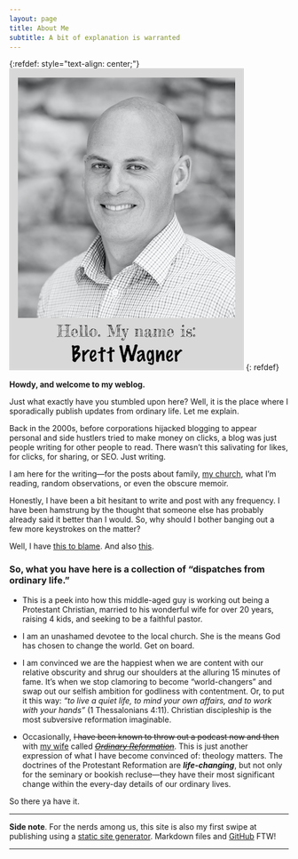 ```yaml
---
layout: page
title: About Me
subtitle: A bit of explanation is warranted
---
```


{:refdef: style="text-align: center;"}
![The face behind the words.](/assets/img/BW_Polaroid.png)
{: refdef}

**Howdy, and welcome to my weblog.**

Just what exactly have you stumbled upon here? Well, it is the place where I sporadically publish updates from ordinary life. Let me explain. 

Back in the 2000s, before corporations hijacked blogging to appear personal and side hustlers tried to make money on clicks, a blog was just people writing for other people to read. There wasn’t this salivating for likes, for clicks, for sharing, or SEO. Just writing. 

I am here for the writing—for the posts about family, [my church](https://veritasroseville.com), what I’m reading, random observations, or even the obscure memoir.

Honestly, I have been a bit hesitant to write and post with any frequency. I have been hamstrung by the thought that someone else has probably already said it better than I would. So, why should I bother banging out a few more keystrokes on the matter?

Well, I have [this to blame](https://www.challies.com/articles/why-you-shouldnt-stop-blogging-or-why-you-should-consider-starting/). And also [this](https://www.thatcontentshed.com/blog/whats-the-point).

### So, what you have here is a collection of “dispatches from ordinary life.” 

* This is a peek into how this middle-aged guy is working out being a Protestant Christian, married to his wonderful wife for over 20 years, raising 4 kids, and seeking to be a faithful pastor. 

* I am an unashamed devotee to the local church. She is the means God has chosen to change the world. Get on board.

* I am convinced we are the happiest when we are content with our relative obscurity and shrug our shoulders at the alluring 15 minutes of fame. It’s when we stop clamoring to become “world-changers” and swap out our selfish ambition for godliness with contentment. Or, to put it this way: *“to live a quiet life, to mind your own affairs, and to work with your hands”* (1 Thessalonians 4:11). Christian discipleship is the most subversive reformation imaginable.

* Occasionally, ~~I have been known to throw out a podcast now and then~~ with [my wife](https://twitter.com/awags3) called [~~*Ordinary Reformation*~~](https://www.ordinaryreformation.com). This is just another expression of what I have become convinced of: theology matters. The doctrines of the Protestant Reformation are ***life-changing***, but not only for the seminary or bookish recluse—they have their most significant change within the every-day details of our ordinary lives.

So there ya have it. 

---

**Side note**. For the nerds among us, this site is also my first swipe at publishing using a [static site generator](https://jekyllrb.com). Markdown files and [GitHub](https://pages.github.com) FTW!

---